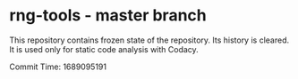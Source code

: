 # rng-tools - master branch

This repository contains frozen state of the repository.
Its history is cleared. It is used only for static code
analysis with Codacy.

Commit Time: 1689095191
